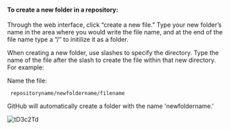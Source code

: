 #### To create a new folder in a repository: 

Through the web interface, click “create a new file.” Type your new folder’s name in the area where you would write the file name, and at the end of the file name type a “/” to initilize it as a folder.

When creating a new folder, use slashes to specify the directory.
Type the name of the file after the slash to create the file within that new directory.
For example:

Name the file:

     repositoryname/newfoldername/filename

GitHub will automatically create a folder with the name 'newfoldername.'

<img src="https://aws1.discourse-cdn.com/github/optimized/2X/d/d8beec8d932fb0fa855667a9e411537b3a08190d_2_690x386.gif" alt="tD3c2Td"/>
